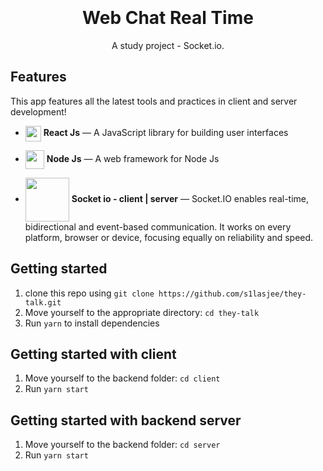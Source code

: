 
<h1 align="center">
<br>
<br>
  Web Chat Real Time
</h1>

<p align="center">A study project - Socket.io.</p>

## Features
[//]: # (Add the features of your project here:)
This app features all the latest tools and practices in client and server development!

- <img src="https://cdn.worldvectorlogo.com/logos/react.svg" width="25" align="center"/> **React Js** — A JavaScript library for building user interfaces

- <img src="https://cdn.worldvectorlogo.com/logos/nodejs.svg" align="center" width="30"/> **Node Js** — A web framework for Node Js

- <img src="https://i.ya-webdesign.com/images/drawing-js-socket-io-15.png" align="center" width="70">  **Socket io - client | server** — Socket.IO enables real-time, bidirectional and event-based communication.
It works on every platform, browser or device, focusing equally on reliability and speed.

## Getting started

1. clone this repo using `git clone https://github.com/s1lasjee/they-talk.git`
2. Move yourself to the appropriate directory: `cd they-talk`
3. Run `yarn` to install dependencies

## Getting started with client

1. Move yourself to the backend folder: `cd client`
3. Run `yarn start`

## Getting started with backend server

1. Move yourself to the backend folder: `cd server`
2. Run `yarn start`
